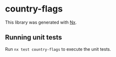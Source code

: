 # country-flags

This library was generated with [Nx](https://nx.dev).

## Running unit tests

Run `nx test country-flags` to execute the unit tests.
